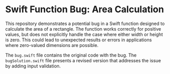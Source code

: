 # Swift Function Bug: Area Calculation

This repository demonstrates a potential bug in a Swift function designed to calculate the area of a rectangle.  The function works correctly for positive values, but does not explicitly handle the case where either width or height is zero.  This could lead to unexpected results or errors in applications where zero-valued dimensions are possible.

The `bug.swift` file contains the original code with the bug. The `bugSolution.swift` file presents a revised version that addresses the issue by adding input validation.
